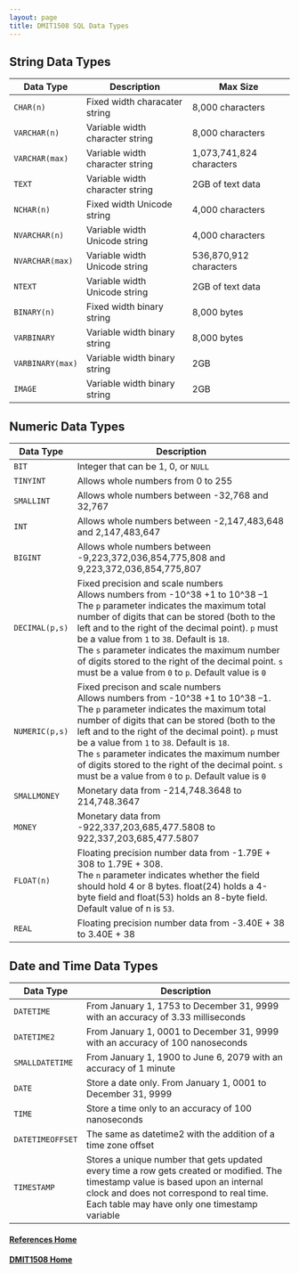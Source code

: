 ```yaml
---
layout: page
title: DMIT1508 SQL Data Types
---
```

## String Data Types

Data Type | Description | Max Size
----------|-------------|---------
`CHAR(n)` | Fixed width characater string | 8,000 characters
`VARCHAR(n)` | Variable width character string | 8,000 characters
`VARCHAR(max)` | Variable width character string | 1,073,741,824 characters
`TEXT` | Variable width character string | 2GB of text data
`NCHAR(n)` | Fixed width Unicode string | 4,000 characters
`NVARCHAR(n)` | Variable width Unicode string | 4,000 characters
`NVARCHAR(max)` | Variable width Unicode string | 536,870,912 characters
`NTEXT` | Variable width Unicode string | 2GB of text data
`BINARY(n)` | Fixed width binary string | 8,000 bytes
`VARBINARY` | Variable width binary string | 8,000 bytes
`VARBINARY(max)` | Variable width binary string | 2GB
`IMAGE` | Variable width binary string | 2GB

## Numeric Data Types

Data Type | Description 
----------|------------
`BIT` | Integer that can be 1, 0, or `NULL`
`TINYINT` | Allows whole numbers from 0 to 255
`SMALLINT` | Allows whole numbers between -32,768 and 32,767
`INT` | Allows whole numbers between -2,147,483,648 and 2,147,483,647
`BIGINT` | Allows whole numbers between -9,223,372,036,854,775,808 and 9,223,372,036,854,775,807
`DECIMAL(p,s)` | Fixed precision and scale numbers<br>Allows numbers from -10^38 +1 to 10^38 –1<br>The `p` parameter indicates the maximum total number of digits that can be stored (both to the left and to the right of the decimal point). `p` must be a value from `1` to `38`. Default is `18`.<br>The `s` parameter indicates the maximum number of digits stored to the right of the decimal point. `s` must be a value from `0` to `p`. Default value is `0`
`NUMERIC(p,s)` | Fixed precison and scale numbers<br>Allows numbers from -10^38 +1 to 10^38 –1.<br>The `p` parameter indicates the maximum total number of digits that can be stored (both to the left and to the right of the decimal point). `p` must be a value from `1` to `38`. Default is `18`.<br>The `s` parameter indicates the maximum number of digits stored to the right of the decimal point. `s` must be a value from `0` to `p`. Default value is `0`
`SMALLMONEY` | Monetary data from -214,748.3648 to 214,748.3647
`MONEY` | Monetary data from -922,337,203,685,477.5808 to 922,337,203,685,477.5807
`FLOAT(n)` | Floating precision number data from -1.79E + 308 to 1.79E + 308.<br>The `n` parameter indicates whether the field should hold 4 or 8 bytes. float(24) holds a 4-byte field and float(53) holds an 8-byte field. Default value of n is `53`.
`REAL` | Floating precision number data from -3.40E + 38 to 3.40E + 38

## Date and Time Data Types

Data Type | Description 
----------|------------
`DATETIME` | From January 1, 1753 to December 31, 9999 with an accuracy of 3.33 milliseconds
`DATETIME2` | From January 1, 0001 to December 31, 9999 with an accuracy of 100 nanoseconds
`SMALLDATETIME` | From January 1, 1900 to June 6, 2079 with an accuracy of 1 minute
`DATE` | Store a date only. From January 1, 0001 to December 31, 9999
`TIME` | Store a time only to an accuracy of 100 nanoseconds
`DATETIMEOFFSET` | The same as datetime2 with the addition of a time zone offset
`TIMESTAMP` | Stores a unique number that gets updated every time a row gets created or modified. The timestamp value is based upon an internal clock and does not correspond to real time. Each table may have only one timestamp variable

#### [References Home](index.md)
#### [DMIT1508 Home](../)